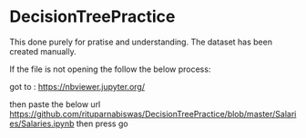 # DecisionTreePractice


This done purely for pratise and understanding. The dataset has been created manually.

If the file is not opening the follow the below process:

got to : https://nbviewer.jupyter.org/

then paste the below url https://github.com/rituparnabiswas/DecisionTreePractice/blob/master/Salaries/Salaries.ipynb then press go
